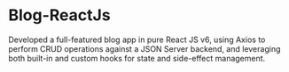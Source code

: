 # Blog-ReactJs
Developed a full-featured blog app in pure React JS v6, using Axios to perform CRUD operations against a JSON Server backend, and leveraging both built-in and custom hooks for state and side-effect management.

